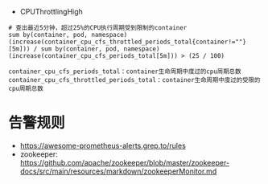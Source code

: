 * CPUThrottlingHigh
```
# 查出最近5分钟，超过25%的CPU执行周期受到限制的container
sum by(container, pod, namespace) (increase(container_cpu_cfs_throttled_periods_total{container!=""}[5m])) / sum by(container, pod, namespace) (increase(container_cpu_cfs_periods_total[5m])) > (25 / 100)
```
```
container_cpu_cfs_periods_total：container生命周期中度过的cpu周期总数
container_cpu_cfs_throttled_periods_total：container生命周期中度过的受限的cpu周期总数
```

# 告警规则
* https://awesome-prometheus-alerts.grep.to/rules
* zookeeper: https://github.com/apache/zookeeper/blob/master/zookeeper-docs/src/main/resources/markdown/zookeeperMonitor.md